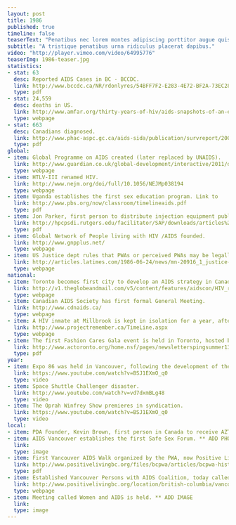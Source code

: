 ```yaml
---
layout: post
title: 1986
published: true
timeline: false
teaserText: "Penatibus nec lorem montes adipiscing porttitor augue quis pulvinar velit et? Penatibus nec lorem montes adipiscing porttitor augue quis pulvinar velit et?"
subtitle: "A tristique penatibus urna ridiculus placerat dapibus."
video: "http://player.vimeo.com/video/64995776"
teaserImg: 1986-teaser.jpg
statistics:
- stat: 63
  desc: Reported AIDS Cases in BC - BCCDC.
  link: http://www.bccdc.ca/NR/rdonlyres/54BFF7F2-E283-4E72-BF2A-73EC2813F0D1/0/HIV_Annual_Report_2011_20111011.pdf 
  type: pdf
- stat: 24,559
  desc: deaths in US.
  link: http://www.amfar.org/thirty-years-of-hiv/aids-snapshots-of-an-epidemic/
  type: webpage
- stat: 663
  desc: Canadians diagnosed.
  link: http://www.phac-aspc.gc.ca/aids-sida/publication/survreport/2008/pdf/survrep0608.pdf 
  type: pdf
global:
- item: Global Programme on AIDS created (later replaced by UNAIDS).
  link: http://www.guardian.co.uk/global-development/interactive/2011/dec/01/hiv-aids-timeline-global-crisis-interactive
  type: webpage
- item: HTLV-III renamed HIV.
  link: http://www.nejm.org/doi/full/10.1056/NEJMp038194 
  type: webpage
- item: Uganda establishes the first sex education program. Link to 
  link: http://www.pbs.org/now/classroom/timelineaids.pdf
  type: pdf
- item: Jon Parker, first person to distribute injection equipment publicly in US.
  link: http://hpcpsdi.rutgers.edu/facilitator/SAP/downloads/articles%20and%20data/History+of+Needle+Exchange.pdf
  type: pdf
- item: Global Network of People living with HIV /AIDS founded.
  link: http://www.gnpplus.net/ 
  type: webpage
- item: US Justice dept rules that PWAs or perceived PWAs may be legally fired.
  link: http://articles.latimes.com/1986-06-24/news/mn-20916_1_justice-department-ruling
  type: webpage
national:
- item: Toronto becomes first city to develop an AIDS strategy in Canada. 
  link: http://v1.theglobeandmail.com/v5/content/features/aidscon/HIV_root.swf
  type: webpage
- item: Canadian AIDS Society has first formal General Meeting.
  link: http://www.cdnaids.ca/
  type: webpage
- item: A HIV inmate at Millbrook is kept in isolation for a year, after guards’ union file that HIV is dangerous in the workplace.
  link: http://www.projectremember.ca/TimeLine.aspx
  type: webpage
- item: The first Fashion Cares Gala event is held in Toronto, hosted by and for ACT. 
  link: http://www.actoronto.org/home.nsf/pages/newsletterspingsummer13/$file/ACT%20News_%20Spring-Summer%202013_Act%20I.pdf
  type: pdf
year:
- item: Expo 86 was held in Vancouver, following the development of the Expo skytrain line opened by Prince Charles and Princess Diana. 
  link: https://www.youtube.com/watch?v=BSJ1EXmO_q0
  type: video
- item: Space Shuttle Challenger disaster. 
  link: http://www.youtube.com/watch?v=vd7dxmBLg48
  type: video
- item: The Oprah Winfrey Show premieres in syndication. 
  link: https://www.youtube.com/watch?v=BSJ1EXmO_q0 
  type: video
local:
- item: PDA Founder, Kevin Brown, first person in Canada to receive AZT treatment.
- item: AIDS Vancouver establishes the first Safe Sex Forum. ** ADD PHOTO
  link:
  type: image
- item: First Vancouver AIDS Walk organized by the PWA, now Positive Living BC. 
  link: http://www.positivelivingbc.org/files/bcpwa/articles/bcpwa-history-short.pdf
  type: pdf
- item: Established Vancouver Persons with AIDS Coalition, today called Positive Living BC.
  link: http://www.positivelivingbc.org/location/british-columbia/vancouver
  type: webpage
- item: Meeting called Women and AIDS is held. ** ADD IMAGE
  link: 
  type: image
---
```


